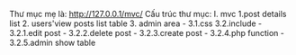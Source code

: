 Thư mục mẹ là: http://127.0.0.1/mvc/
Cấu trúc thư mục:
I. mvc 1.post details list 
       2. users'view posts list table
       3. admin area - 3.1.css
        3.2.include 
           - 3.2.1.edit post
           - 3.2.2.delete post
           - 3.2.3.create post
           - 3.2.4.php function
           - 3.2.5.admin show table

